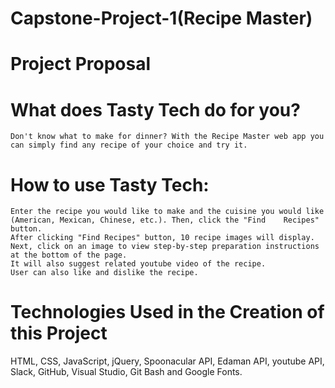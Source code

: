 # Capstone-Project-1(Recipe Master)

# Project Proposal

# What does Tasty Tech do for you?
    Don't know what to make for dinner? With the Recipe Master web app you can simply find any recipe of your choice and try it.
    
# How to use Tasty Tech:
    Enter the recipe you would like to make and the cuisine you would like (American, Mexican, Chinese, etc.). Then, click the "Find    Recipes" button.
    After clicking "Find Recipes" button, 10 recipe images will display.
    Next, click on an image to view step-by-step preparation instructions at the bottom of the page.
    It will also suggest related youtube video of the recipe.
    User can also like and dislike the recipe.
    
# Technologies Used in the Creation of this Project

HTML,
CSS,
JavaScript,
jQuery,
Spoonacular API,
Edaman API,
youtube API,
Slack,
GitHub,
Visual Studio, 
Git Bash and
Google Fonts.

